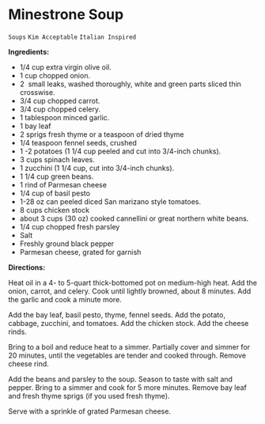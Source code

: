 # Minestrone Soup

`Soups` `Kim Acceptable` `Italian Inspired`

**Ingredients:**

- 1/4 cup extra virgin olive oil.
- 1 cup chopped onion.
- 2  small leaks, washed thoroughly, white and green parts sliced thin crosswise.
- 3/4 cup chopped carrot.
- 3/4 cup chopped celery.
- 1 tablespoon minced garlic.
- 1 bay leaf
- 2 sprigs fresh thyme or a teaspoon of dried thyme
- 1/4 teaspoon fennel seeds, crushed
- 1 -2 potatoes (1 1/4 cup peeled and cut into 3/4-inch chunks).
- 3 cups spinach leaves.
- 1 zucchini (1 1/4 cup, cut into 3/4-inch chunks).
- 1 1/4 cup green beans.
- 1 rind of Parmesan cheese
- 1/4 cup of basil pesto
- 1-28 oz can peeled diced San marizano style tomatoes.
- 8 cups chicken stock
- about 3 cups (30 oz) cooked cannellini or great northern white beans.
- 1/4 cup chopped fresh parsley
-  Salt
- Freshly ground black pepper
- Parmesan cheese, grated for garnish

**Directions:**

Heat oil in a 4- to 5-quart thick-bottomed pot on medium-high heat. Add the onion, carrot, and celery. Cook until lightly browned, about 8 minutes. Add the garlic and cook a minute more.

Add the bay leaf, basil pesto, thyme, fennel seeds. Add the potato, cabbage, zucchini, and tomatoes. Add the chicken stock. Add the cheese rinds.

Bring to a boil and reduce heat to a simmer. Partially cover and simmer for 20 minutes, until the vegetables are tender and cooked through. Remove cheese rind. 

Add the beans and parsley to the soup. Season to taste with salt and pepper. Bring to a simmer and cook for 5 more minutes. Remove bay leaf and fresh thyme sprigs (if you used fresh thyme).

Serve with a sprinkle of grated Parmesan cheese.
